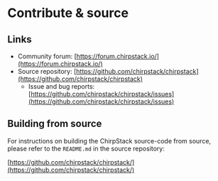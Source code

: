 # Contribute & source

## Links

- Community forum: [https://forum.chirpstack.io/](https://forum.chirpstack.io/)
- Source repository: [https://github.com/chirpstack/chirpstack](https://github.com/chirpstack/chirpstack)
  - Issue and bug reports: [https://github.com/chirpstack/chirpstack/issues](https://github.com/chirpstack/chirpstack/issues)

## Building from source

For instructions on building the ChirpStack source-code from source,
please refer to the `README.md` in the source repository:

[https://github.com/chirpstack/chirpstack/](https://github.com/chirpstack/chirpstack/)